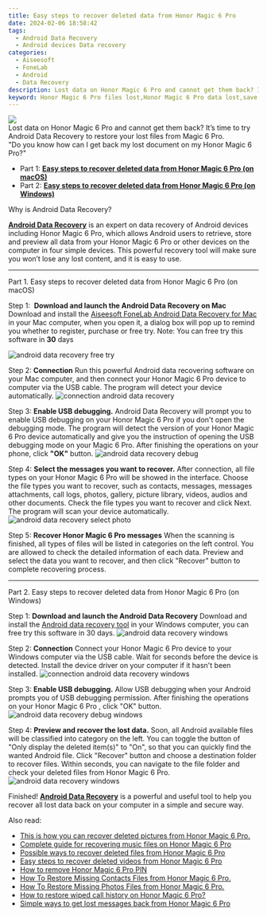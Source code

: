 ```yaml
---
title: Easy steps to recover deleted data from Honor Magic 6 Pro
date: 2024-02-06 18:58:42
tags: 
  - Android Data Recovery
  - Android devices Data recovery
categories: 
  - Aiseesoft
  - FoneLab
  - Android
  - Data Recovery
description: Lost data on Honor Magic 6 Pro and cannot get them back? It’s time to try Android Data Recovery to restore your lost files from Magic 6 Pro.
keyword: Honor Magic 6 Pro files lost,Honor Magic 6 Pro data lost,save lost data on Honor Magic 6 Pro,Regain missing files on Honor Magic 6 Pro,retrieve deleted files Honor Magic 6 Pro,Honor Magic 6 Pro data retrieval,Honor Magic 6 Pro all data delete,data disappear Honor Magic 6 Pro,how to retrieve data from Honor Magic 6 Pro,lost all data in Honor Magic 6 Pro again,Honor Magic 6 Pro deleted data,how to get the data back on Honor Magic 6 Pro
---
```


<img src="https://img0mobiles.techidaily.com/images/best-assets/devices/honor/honor-magic-6-pro/3.jpg" class="atpl-imgstyle"  />

<div class="atpl-content atpl-for-fonelab-android recover-data">

<div class="atpl-post-description-part-1">
Lost data on Honor Magic 6 Pro and cannot get them back? It’s time to try Android Data Recovery to restore your lost files from Magic 6 Pro.
</div>
<div class="atpl-post-device-model-description">

</div>




<div class="atpl-post-description-part-2">
<div class="tpl-content-sub-paragraph-question">
    "Do you know how can I get back my lost document on my Honor Magic 6 Pro?"
</div>
</div>


<ul>
  <li>Part 1: <strong><a href="#p1">Easy steps to recover deleted data from Honor Magic 6 Pro (on macOS)</a></strong></li>
  <li>Part 2: <strong><a href="#p2">Easy steps to recover deleted data from Honor Magic 6 Pro (on Windows)</a></strong></li>
</ul>


<div class="atpl-post-description-part-3">
<div class="tpl-content-sub-paragraph-question">
    Why is Android Data Recovery?
</div>
<div class="tpl-content-sub-paragraph-content">
  <p>
    <a href="https://tools.techidaily.com/aiseesoft-android-data-recovery/" target="_blank" rel="noopener"><strong>Android Data Recovery</strong></a> is an expert on data recovery of Android devices including Honor Magic 6 Pro, which allows Android users to retrieve, store and preview all data from your Honor Magic 6 Pro or other devices on the computer in four simple devices. This powerful recovery tool will make sure you won’t lose any lost content, and it is easy to use.
  </p>
</div>
</div>


<!-- Part 1 -->
<a id="p1" name="p1" ></a><hr>

<div>
  <span class="atpl-step-part-style">Part 1. Easy steps to recover deleted data from Honor Magic 6 Pro (on macOS)</span>
</div>  

<span class="atpl-stepstyle-a"><span>Step 1: </span></span> <strong>Download and launch the Android Data Recovery on Mac</strong>
Download and install the <a href="https://tools.techidaily.com/aiseesoft-android-data-recovery-for-mac/" target="_blank" rel="noopener">Aiseesoft FoneLab Android Data Recovery for Mac</a> in your Mac computer, when you open it, a dialog box will pop up to remind you whether to register, purchase or free try.
Note: You can free try this software in <strong>30</strong> days

<img src="https://tools.techidaily.com/images/apps/aiseesoft/android-data-recovery/mac-free-try.png" class="atpl-imgstyle" alt="android data recovery free try" />

<span class="atpl-stepstyle-a"><span>Step 2: </span></span> <strong>Connection</strong>
Run this powerful Android data recovering software on your Mac computer, and then connect your Honor Magic 6 Pro device to computer via the USB cable. The program will detect your device automatically.
<img src="https://tools.techidaily.com/images/apps/aiseesoft/android-data-recovery/mac-connection-interface.jpg" class="atpl-imgstyle" alt="connection android data recovery" />

<span class="atpl-stepstyle-a"><span>Step 3: </span></span> <strong>Enable USB debugging.</strong>
Android Data Recovery will prompt you to enable USB debugging on your Honor Magic 6 Pro  if you don't open the debugging mode. The program will detect the version of your Honor Magic 6 Pro device automatically and give you the instruction of opening the USB debugging mode on your Magic 6 Pro. After finishing the operations on your phone, click <strong>"OK"</strong> button.
<img src="https://tools.techidaily.com/images/apps/aiseesoft/android-data-recovery/mac-android-usb-debug.jpg"  class="atpl-imgstyle" alt="android data recovery debug" />

<span class="atpl-stepstyle-a"><span>Step 4: </span></span> <strong>Select the messages you want to recover.</strong>
After connection, all file types on your Honor Magic 6 Pro will be showed in the interface. Choose the file types you want to recover, such as contacts, messages, messages attachments, call logs, photos, gallery, picture library, videos, audios and other documents. Check the file types you want to recover and click Next. The program will scan your device automatically.
<img src="https://tools.techidaily.com/images/apps/aiseesoft/android-data-recovery/mac-choose-type-photos.jpg" class="atpl-imgstyle" alt="android data recovery select photo" />

<span class="atpl-stepstyle-a"><span>Step 5: </span></span> <strong>Recover Honor Magic 6 Pro messages</strong>
When the scanning is finished, all types of files will be listed in categories on the left control. You are allowed to check the detailed information of each data. Preview and select the data you want to recover, and then click "Recover" button to complete recovering process.


<a id="p2" name="p2"></a><hr>

<!-- Part 2 -->
<div>
  <span class="atpl-step-part-style">Part 2. Easy steps to recover deleted data from Honor Magic 6 Pro (on Windows)</span>
</div>

<span class="atpl-stepstyle-a"><span>Step 1: </span></span> <strong>Download and launch the Android Data Recovery</strong>
Download and install the <a href="https://tools.techidaily.com/aiseesoft-android-data-recovery-for-win/" target="_blank" rel="noopener">Android data recovery tool</a> in your Windows computer, you can free try this software in 30 days.
<img src="https://tools.techidaily.com/images/apps/aiseesoft/android-data-recovery/win-start-interface.png"  class="atpl-imgstyle" alt="android data recovery windows" />

<span class="atpl-stepstyle-a"><span>Step 2: </span></span> <strong>Connection</strong>
Connect your Honor Magic 6 Pro device to your Windows computer via the USB cable. Wait for seconds before the device is detected. Install the device driver on your computer if it hasn't been installed.
<img src="https://tools.techidaily.com/images/apps/aiseesoft/android-data-recovery/win-connection-interface.png" class="atpl-imgstyle" alt="connection android data recovery windows" />

<span class="atpl-stepstyle-a"><span>Step 3: </span></span> <strong>Enable USB debugging.</strong>
Allow USB debugging when your Android prompts you of USB debugging permission. After finishing the operations on your Honor Magic 6 Pro , click "OK" button.
<img src="https://tools.techidaily.com/images/apps/aiseesoft/android-data-recovery/win-android-usb-debug.png" class="atpl-imgstyle" alt="android data recovery debug windows" />

<span class="atpl-stepstyle-a"><span>Step 4: </span></span> <strong>Preview and recover the lost data.</strong>
Soon, all Android available files will be classified into category on the left. You can toggle the button of "Only display the deleted item(s)" to "On", so that you can quickly find the wanted Android file. Click "Recover" button and choose a destination folder to recover files. Within seconds, you can navigate to the file folder and check your deleted files from Honor Magic 6 Pro.
<img src="https://tools.techidaily.com/images/apps/aiseesoft/android-data-recovery/win-recover-photos.png" class="atpl-imgstyle" alt="android data recovery windows" />

<div class="atpl-post-description-part-4">
<div class="tpl-content-sub-paragraph-normal">
    <p>
        Finished! <a href="https://tools.techidaily.com/aiseesoft-android-data-recovery/" target="_blank" rel="noopener"><strong>Android Data Recovery</strong></a> is a powerful and useful tool to help you recover all lost data back on your computer in a simple and secure way.
    </p>
</div>
</div>


<ins class="adsbygoogle"
     style="display:block"
     data-ad-client="ca-pub-7571918770474297"
     data-ad-slot="8358498916"
     data-ad-format="auto"
     data-full-width-responsive="true"></ins>

<span class="atpl-alsoreadstyle">Also read:</span>
<div><ul>
<li><a href="/this-is-how-you-can-recover-deleted-pictures-from-honor-magic-6-pro-by-fonelab-android-recover-pictures/" target="_blank" rel="noopener"><u>This is how you can recover deleted pictures from Honor Magic 6 Pro.</u></a></li>
<li><a href="/complete-guide-for-recovering-music-files-on-honor-magic-6-pro-by-fonelab-android-recover-music/" target="_blank" rel="noopener"><u>Complete guide for recovering music files on Honor Magic 6 Pro</u></a></li>
<li><a href="/possible-ways-to-recover-deleted-files-from-honor-magic-6-pro-by-fonelab-android-recover-data/" target="_blank" rel="noopener"><u>Possible ways to recover deleted files from Honor Magic 6 Pro</u></a></li>
<li><a href="/easy-steps-to-recover-deleted-videos-from-honor-magic-6-pro-by-fonelab-android-recover-video/" target="_blank" rel="noopener"><u>Easy steps to recover deleted videos from Honor Magic 6 Pro</u></a></li>
<li><a href="/how-to-remove-honor-magic-6-pro-pin-by-drfone-android-unlock-android-unlock/" target="_blank" rel="noopener"><u>How to remove Honor Magic 6 Pro PIN</u></a></li>
<li><a href="/how-to-restore-missing-contacts-files-from-honor-magic-6-pro-by-fonelab-android-recover-contacts/" target="_blank" rel="noopener"><u>How To  Restore Missing Contacts Files from Honor Magic 6 Pro.</u></a></li>
<li><a href="/how-to-restore-missing-photos-files-from-honor-magic-6-pro-by-fonelab-android-recover-photos/" target="_blank" rel="noopener"><u>How To  Restore Missing Photos Files from Honor Magic 6 Pro.</u></a></li>
<li><a href="/how-to-restore-wiped-call-history-on-honor-magic-6-pro-by-fonelab-android-recover-call-logs/" target="_blank" rel="noopener"><u>How to restore wiped call history on Honor Magic 6 Pro?</u></a></li>
<li><a href="/simple-ways-to-get-lost-messages-back-from-honor-magic-6-pro-by-fonelab-android-recover-messages/" target="_blank" rel="noopener"><u>Simple ways to get lost messages back from Honor Magic 6 Pro</u></a></li>
</ul></div>

</div>
